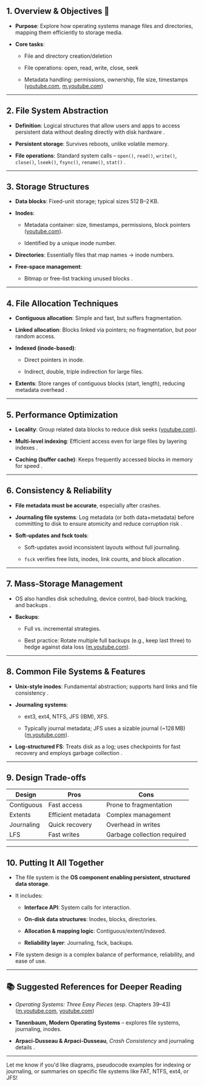 
## 1. **Overview & Objectives 🎯**

- **Purpose**: Explore how operating systems manage files and directories, mapping them efficiently to storage media.
    
- **Core tasks**:
    
    - File and directory creation/deletion
        
    - File operations: open, read, write, close, seek
        
    - Metadata handling: permissions, ownership, file size, timestamps ([youtube.com](https://www.youtube.com/watch?v=iYRiU-aXuqI&utm_source=chatgpt.com "CS-342 Operating Systems Lecture 39 - YouTube"), [m.youtube.com](https://m.youtube.com/watch?t=88s&v=_h30HBYxtws&utm_source=chatgpt.com "Explaining File Systems: NTFS, exFAT, FAT32, ext4 & More - YouTube"))
        

---

## 2. **File System Abstraction**

- **Definition**: Logical structures that allow users and apps to access persistent data without dealing directly with disk hardware .
    
- **Persistent storage**: Survives reboots, unlike volatile memory.
    
- **File operations**: Standard system calls – `open()`, `read()`, `write()`, `close()`, `lseek()`, `fsync()`, `rename()`, `stat()` .
    

---

## 3. **Storage Structures**

- **Data blocks**: Fixed-unit storage; typical sizes 512 B–2 KB.
    
- **Inodes**:
    
    - Metadata container: size, timestamps, permissions, block pointers ([youtube.com](https://www.youtube.com/watch?pp=ygUOI2ZsaWVzdHJ1Y3R1cmU%3D&v=atYQBTHnjyY&utm_source=chatgpt.com "39 - Windows File System Structures - YouTube")).
        
    - Identified by a unique inode number.
        
- **Directories**: Essentially files that map names → inode numbers.
    
- **Free-space management**:
    
    - Bitmap or free-list tracking unused blocks .
        

---

## 4. **File Allocation Techniques**

- **Contiguous allocation**: Simple and fast, but suffers fragmentation.
    
- **Linked allocation**: Blocks linked via pointers; no fragmentation, but poor random access.
    
- **Indexed (inode-based)**:
    
    - Direct pointers in inode.
        
    - Indirect, double, triple indirection for large files.
        
- **Extents**: Store ranges of contiguous blocks (start, length), reducing metadata overhead .
    

---

## 5. **Performance Optimization**

- **Locality**: Group related data blocks to reduce disk seeks ([youtube.com](https://www.youtube.com/watch?pp=ygUOI2ZsaWVzdHJ1Y3R1cmU%3D&v=atYQBTHnjyY&utm_source=chatgpt.com "39 - Windows File System Structures - YouTube")).
    
- **Multi-level indexing**: Efficient access even for large files by layering indexes .
    
- **Caching (buffer cache)**: Keeps frequently accessed blocks in memory for speed .
    

---

## 6. **Consistency & Reliability**

- **File metadata must be accurate**, especially after crashes.
    
- **Journaling file systems**: Log metadata (or both data+metadata) before committing to disk to ensure atomicity and reduce corruption risk .
    
- **Soft-updates and fsck tools**:
    
    - Soft-updates avoid inconsistent layouts without full journaling.
        
    - `fsck` verifies free lists, inodes, link counts, and block allocation .
        

---

## 7. **Mass-Storage Management**

- OS also handles disk scheduling, device control, bad-block tracking, and backups .
    
- **Backups**:
    
    - Full vs. incremental strategies.
        
    - Best practice: Rotate multiple full backups (e.g., keep last three) to hedge against data loss ([m.youtube.com](https://m.youtube.com/watch?t=88s&v=_h30HBYxtws&utm_source=chatgpt.com "Explaining File Systems: NTFS, exFAT, FAT32, ext4 & More - YouTube")).
        

---

## 8. **Common File Systems & Features**

- **Unix-style inodes**: Fundamental abstraction; supports hard links and file consistency .
    
- **Journaling systems**:
    
    - ext3, ext4, NTFS, JFS (IBM), XFS.
        
    - Typically journal metadata; JFS uses a sizable journal (~128 MB) ([m.youtube.com](https://m.youtube.com/watch?t=88s&v=_h30HBYxtws&utm_source=chatgpt.com "Explaining File Systems: NTFS, exFAT, FAT32, ext4 & More - YouTube")).
        
- **Log-structured FS**: Treats disk as a log; uses checkpoints for fast recovery and employs garbage collection .
    

---

## 9. **Design Trade-offs**

|Design|Pros|Cons|
|---|---|---|
|Contiguous|Fast access|Prone to fragmentation|
|Extents|Efficient metadata|Complex management|
|Journaling|Quick recovery|Overhead in writes|
|LFS|Fast writes|Garbage collection required|

---

## 10. **Putting It All Together**

- The file system is the **OS component enabling persistent, structured data storage**.
    
- It includes:
    
    - **Interface API**: System calls for interaction.
        
    - **On-disk data structures**: Inodes, blocks, directories.
        
    - **Allocation & mapping logic**: Contiguous/extent/indexed.
        
    - **Reliability layer**: Journaling, fsck, backups.
        
- File system design is a complex balance of performance, reliability, and ease of use.
    

---

## 📚 Suggested References for Deeper Reading

- _Operating Systems: Three Easy Pieces_ (esp. Chapters 39–43) ([m.youtube.com](https://m.youtube.com/watch?t=88s&v=_h30HBYxtws&utm_source=chatgpt.com "Explaining File Systems: NTFS, exFAT, FAT32, ext4 & More - YouTube"), [youtube.com](https://www.youtube.com/watch?pp=ygUQI3VuaXhfZmlsZXN5c3RlbQ%3D%3D&v=sdnIoQDR0qM&utm_source=chatgpt.com "what is a File System in Unix/Linux? - YouTube"))
    
- **Tanenbaum, Modern Operating Systems** – explores file systems, journaling, inodes.
    
- **Arpaci-Dusseau & Arpaci-Dusseau**, _Crash Consistency_ and journaling details .
    

---

Let me know if you'd like diagrams, pseudocode examples for indexing or journaling, or summaries on specific file systems like FAT, NTFS, ext4, or JFS!